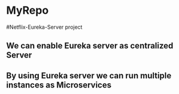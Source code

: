 # MyRepo
#Netflix-Eureka-Server project
## We can enable Eureka server as centralized Server 
## By using Eureka server we can run multiple instances as Microservices
